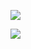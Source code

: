 ![](https://www.nta.go.jp/tmp/ed68550d-5bf3-480f-b65b-2f16dc6f56af/images/384ef75d72709e30eea738c56b4af4a02db2fa23750c97989a2c1f648794c773.jpg)

![](https://www.nta.go.jp/tmp/ed68550d-5bf3-480f-b65b-2f16dc6f56af/images/a0ca977a51b027b92c6b63c8a13604775acb4aab64667dbff1a64f355c886ab0.jpg)